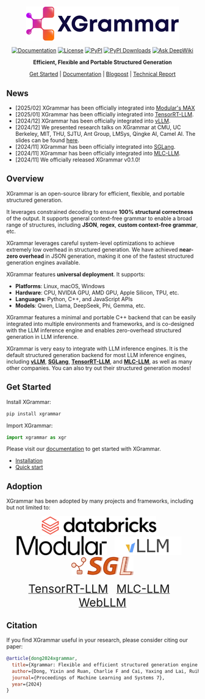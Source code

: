 <div align="center" id="top">

<img src="https://raw.githubusercontent.com/mlc-ai/xgrammar/main/assets/logo.svg" alt="logo" width="400" margin="10px"></img>

[![Documentation](https://img.shields.io/badge/docs-latest-green)](https://xgrammar.mlc.ai/docs/)
[![License](https://img.shields.io/badge/license-apache_2-blue)](https://github.com/mlc-ai/xgrammar/blob/main/LICENSE)
[![PyPI](https://img.shields.io/pypi/v/xgrammar)](https://pypi.org/project/xgrammar)
[![PyPI Downloads](https://static.pepy.tech/badge/xgrammar)](https://pepy.tech/projects/xgrammar)
[![Ask DeepWiki](https://deepwiki.com/badge.svg)](https://deepwiki.com/mlc-ai/xgrammar)

**Efficient, Flexible and Portable Structured Generation**


[Get Started](#get-started) | [Documentation](https://xgrammar.mlc.ai/docs/) | [Blogpost](https://blog.mlc.ai/2024/11/22/achieving-efficient-flexible-portable-structured-generation-with-xgrammar) | [Technical Report](https://arxiv.org/abs/2411.15100)

</div>

## News
- [2025/02] XGrammar has been officially integrated into [Modular's MAX](https://docs.modular.com/max/serve/structured-output)
- [2025/01] XGrammar has been officially integrated into [TensorRT-LLM](https://github.com/NVIDIA/TensorRT-LLM).
- [2024/12] XGrammar has been officially integrated into [vLLM](https://github.com/vllm-project/vllm).
- [2024/12] We presented research talks on XGrammar at CMU, UC Berkeley, MIT, THU, SJTU, Ant Group, LMSys, Qingke AI, Camel AI. The slides can be found [here](https://docs.google.com/presentation/d/1iS7tu2EV4IKRWDaR0F3YD7ubrNqtGYUStSskceneelc/edit?usp=sharing).
- [2024/11] XGrammar has been officially integrated into [SGLang](https://github.com/sgl-project/sglang).
- [2024/11] XGrammar has been officially integrated into [MLC-LLM](https://github.com/mlc-ai/mlc-llm).
- [2024/11] We officially released XGrammar v0.1.0!

## Overview

XGrammar is an open-source library for efficient, flexible, and portable structured generation.

It leverages constrained decoding to ensure **100% structural correctness** of the output. It supports general context-free grammar to enable a broad range of structures, including **JSON**, **regex**, **custom context-free grammar**, etc.

XGrammar leverages careful system-level optimizations to achieve extremely low overhead in structured generation. We have achieved **near-zero overhead** in JSON generation, making it one of the fastest structured generation engines available.

XGrammar features **universal deployment**. It supports:
* **Platforms**: Linux, macOS, Windows
* **Hardware**: CPU, NVIDIA GPU, AMD GPU, Apple Silicon, TPU, etc.
* **Languages**: Python, C++, and JavaScript APIs
* **Models**: Qwen, Llama, DeepSeek, Phi, Gemma, etc.

XGrammar features a minimal and portable C++ backend that can be easily integrated into multiple environments and frameworks, and is co-designed with the LLM inference engine and enables zero-overhead structured generation in LLM inference.

XGrammar is very easy to integrate with LLM inference engines. It is the default structured generation backend for most LLM inference engines, including  [**vLLM**](https://github.com/vllm-project/vllm), [**SGLang**](https://github.com/sgl-project/sglang), [**TensorRT-LLM**](https://github.com/NVIDIA/TensorRT-LLM), and [**MLC-LLM**](https://github.com/mlc-ai/mlc-llm), as well as many other companies. You can also try out their structured generation modes!

## Get Started

Install XGrammar:
```bash
pip install xgrammar
```

Import XGrammar:
```python
import xgrammar as xgr
```

Please visit our [documentation](https://xgrammar.mlc.ai/docs/) to get started with XGrammar.
- [Installation](https://xgrammar.mlc.ai/docs/start/install)
- [Quick start](https://xgrammar.mlc.ai/docs/start/quick_start)


## Adoption

XGrammar has been adopted by many projects and frameworks, including but not limited to:

<div align="center">

[<img src="https://raw.githubusercontent.com/mlc-ai/XGrammar-web-assets/refs/heads/main/repo/databricks.svg" height=50/>](https://www.databricks.com/)
&emsp;
[<img src="https://raw.githubusercontent.com/mlc-ai/XGrammar-web-assets/refs/heads/main/repo/modular.svg" height=50/>](https://www.modular.com/)
&emsp;
[<img src="https://raw.githubusercontent.com/mlc-ai/XGrammar-web-assets/refs/heads/main/repo/vllm.png" height=50/>](https://github.com/vllm-project/vllm)
&emsp;
[<img src="https://raw.githubusercontent.com/mlc-ai/XGrammar-web-assets/refs/heads/main/repo/sglang.png" height=50/>](https://github.com/sgl-project/sglang)


[<span style="font-size:30px">TensorRT-LLM</span>](https://github.com/NVIDIA/TensorRT-LLM)
&emsp;
[<span style="font-size:30px">MLC-LLM</span>](https://github.com/mlc-ai/mlc-llm)
&emsp;
[<span style="font-size:30px">WebLLM</span>](https://github.com/mlc-ai/web-llm)

</div>

## Citation

If you find XGrammar useful in your research, please consider citing our paper:

```bibtex
@article{dong2024xgrammar,
  title={Xgrammar: Flexible and efficient structured generation engine for large language models},
  author={Dong, Yixin and Ruan, Charlie F and Cai, Yaxing and Lai, Ruihang and Xu, Ziyi and Zhao, Yilong and Chen, Tianqi},
  journal={Proceedings of Machine Learning and Systems 7},
  year={2024}
}
```
